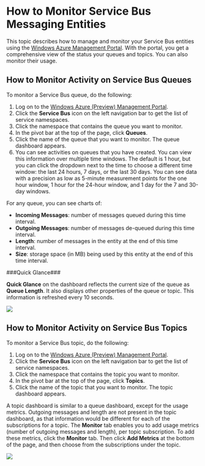 <properties linkid="service-bus-monitor-messaging-entitites" urlDisplayName="Traffic Manager" pageTitle="Monitor Service Bus Messaging Entities - Windows Azure" title="Monitor Service Bus Messaging Entities - Windows Azure" metaKeywords="" Description="Learn how to monitor your Service Bus entities using the Windows Azure Management Portal." metaCanonical="" disqusComments="1" umbracoNaviHide="1" />


# How to Monitor Service Bus Messaging Entities

This topic describes how to manage and monitor your Service Bus entities using the [Windows Azure Management Portal](http://manage.windowsazure.com). With the portal, you get a comprehensive view of the status your queues and topics. You can also monitor their usage.

## How to Monitor Activity on Service Bus Queues

To monitor a Service Bus queue, do the following:

1. Log on to the [Windows Azure (Preview) Management Portal](http://manage.windowsazure.com).
2. Click the **Service Bus** icon on the left navigation bar to get the list of service namespaces. 
3. Click the namespace that contains the queue you want to monitor. 
4. In the pivot bar at the top of the page, click **Queues**.
5. Click the name of the queue that you want to monitor. The queue dashboard appears.
6. You can see activities on queues that you have created. You can view this information over multiple time windows. The default is 1 hour, but you can click the dropdown next to the time to choose a different time window: the last 24 hours, 7 days, or the last 30 days. You can see data with a precision as low as 5-minute measurement points for the one hour window, 1 hour for the 24-hour window, and 1 day for the 7 and 30-day windows. 

For any queue, you can see charts of:

- **Incoming Messages**: number of messages queued during this time interval.
- **Outgoing Messages**: number of messages de-queued during this time interval.
- **Length**: number of messages in the entity at the end of this time interval.
- **Size**: storage space (in MB) being used by this entity at the end of this time interval.

###Quick Glance###

**Quick Glance** on the dashboard reflects the current size of the queue as **Queue Length**. It also displays other properties of the queue or topic. This information is refreshed every 10 seconds.

![][1]

## How to Monitor Activity on Service Bus Topics

To monitor a Service Bus topic, do the following:

1. Log on to the [Windows Azure (Preview) Management Portal](http://manage.windowsazure.com).
2. Click the **Service Bus** icon on the left navigation bar to get the list of service namespaces. 
3. Click the namespace that contains the topic you want to monitor. 
4. In the pivot bar at the top of the page, click **Topics**.
5. Click the name of the topic that you want to monitor. The topic dashboard appears.

A topic dashboard is similar to a queue dashboard, except for the usage metrics. Outgoing messages and length are not present in the topic dashboard, as that information would be different for each of the subscriptions for a topic. The **Monitor** tab enables you to add usage metrics (number of outgoing messages and length), per topic subscription. To add these metrics, click the **Monitor** tab. Then click **Add Metrics** at the bottom of the page, and then choose from the subscriptions under the topic.


![][2]

[1]: ../../Shared/Media/QueueDashboard.png
[2]: ../../Shared/Media/AddMetrics.png
